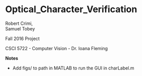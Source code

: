 # Optical_Character_Verification

Robert Crimi,  
Samuel Tobey

Fall 2016 Project

CSCI 5722 - Computer Vision - Dr. Ioana Fleming

**Notes**

 * Add figs/ to path in MATLAB to run the GUI in charLabel.m
